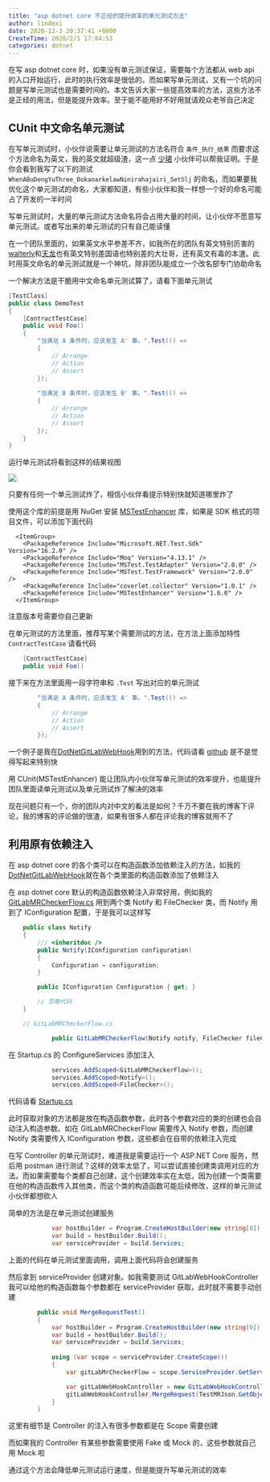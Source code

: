 ```yaml
---
title: "asp dotnet core 不正经的提升效率的单元测试方法"
author: lindexi
date: 2020-12-3 20:37:41 +0800
CreateTime: 2020/2/1 17:04:53
categories: dotnet
---
```


在写 asp dotnet core 时，如果没有单元测试保证，需要每个方法都从 web api 的入口开始运行，此时的执行效率是很低的。而如果写单元测试，又有一个坑的问题是写单元测试也是需要时间的。本文告诉大家一些提高效率的方法，这些方法不是正经的用法，但是能提升效率。至于能不能用好不好用就请观众老爷自己决定

<!--more-->


<!-- CreateTime:2020/2/1 17:04:53 -->


## CUnit 中文命名单元测试

在写单元测试时，小伙伴说需要让单元测试的方法名符合 `条件_执行_结果` 而要求这个方法命名为英文，我的英文就超级渣，这一点 [少珺](https://blog.sdlsj.net/) 小伙伴可以帮我证明。于是你会看到我写了以下的测试 `WhenABuDengYuThree_DokanarkelawNinirahajairi_SetSlj` 的命名，而如果要我优化这个单元测试的命名，大家都知道，有些小伙伴和我一样想一个好的命名可能占了开发的一半时间

写单元测试时，大量的单元测试方法命名将会占用大量的时间，让小伙伴不愿意写单元测试。或者写出来的单元测试的只有自己能读懂

在一个团队里面的，如果英文水平参差不齐，如我所在的团队有英文特别厉害的[walterlv](https://blog.walterlv.com)和[天龙](https://getandplay.github.io/ )也有英文特别差国语也特别差的大壮哥，还有英文有毒的本渣。此时用英文命名的单元测试就是一个神坑，除非团队能成立一个改名部专门协助命名

一个解决方法是干脆用中文命名单元测试算了，请看下面单元测试

```csharp
[TestClass]
public class DemoTest
{
    [ContractTestCase]
    public void Foo()
    {
        "当满足 A 条件时，应该发生 A' 事。".Test(() =>
        {
            // Arrange
            // Action
            // Assert
        });
        
        "当满足 B 条件时，应该发生 B' 事。".Test(() =>
        {
            // Arrange
            // Action
            // Assert
        });
    }
}
```

运行单元测试将看到这样的结果视图

![](http://image.acmx.xyz/lindexi%2F20202111018744.jpg)

只要有任何一个单元测试炸了，相信小伙伴看提示特别快就知道哪里炸了

使用这个库的前提是用 NuGet 安装 [MSTestEnhancer](https://www.nuget.org/packages/MSTestEnhancer) 库，如果是 SDK 格式的项目文件，可以添加下面代码

```
  <ItemGroup>
    <PackageReference Include="Microsoft.NET.Test.Sdk" Version="16.2.0" />
    <PackageReference Include="Moq" Version="4.13.1" />
    <PackageReference Include="MSTest.TestAdapter" Version="2.0.0" />
    <PackageReference Include="MSTest.TestFramework" Version="2.0.0" />
    <PackageReference Include="coverlet.collector" Version="1.0.1" />
    <PackageReference Include="MSTestEnhancer" Version="1.6.0" />
  </ItemGroup>
```

注意版本号需要你自己更新

在单元测试的方法里面，推荐写某个需要测试的方法，在方法上面添加特性 `ContractTestCase` 请看代码

```csharp
    [ContractTestCase]
    public void Foo()
```

接下来在方法里面用一段字符串和 `.Test` 写出对应的单元测试

```csharp
        "当满足 A 条件时，应该发生 A' 事。".Test(() =>
        {
            // Arrange
            // Action
            // Assert
        });
```

一个例子是我在[DotNetGitLabWebHook](https://github.com/dotnet-campus/DotNetGitLabWebHook )用到的方法，代码请看 [github](https://github.com/dotnet-campus/DotNetGitLabWebHook/blob/da88f6b108b10f87fdc78231628da603363db205/DotNetGitLabWebHookToMatterMost.Tests/Business/Check/RepoManagerTests.cs) 是不是觉得写起来特别快

用 CUnit(MSTestEnhancer) 能让团队内小伙伴写单元测试的效率提升，也能提升团队里面读单元测试以及单元测试炸了解决的效率

现在问题只有一个，你的团队内对中文的看法是如何？千万不要在我的博客下评论，我的博客的评论做的很渣，如果有很多人都在评论我的博客就用不了

## 利用原有依赖注入

在 asp dotnet core 的各个类可以在构造函数添加依赖注入的方法，如我的[DotNetGitLabWebHook](https://github.com/dotnet-campus/DotNetGitLabWebHook )就在各个类里面的构造函数添加了依赖注入

在 asp dotnet core 默认的构造函数依赖注入非常好用，例如我的 [GitLabMRCheckerFlow.cs](https://github.com/dotnet-campus/DotNetGitLabWebHook/blob/da88f6b108b10f87fdc78231628da603363db205/DotNetGitLabWebHook/Business/GitLabMRCheckerFlow.cs ) 用到两个类 Notify 和 FileChecker 类，而 Notify 用到了 IConfiguration 配置，于是我可以这样写

```csharp
    public class Notify
    {
        /// <inheritdoc />
        public Notify(IConfiguration configuration)
        {
            Configuration = configuration;
        }

        public IConfiguration Configuration { get; }

        // 忽略代码
    }

    // GitLabMRCheckerFlow.cs

            public GitLabMRCheckerFlow(Notify notify, FileChecker fileChecker)
```

在 Startup.cs 的 ConfigureServices 添加注入

```csharp
            services.AddScoped<GitLabMRCheckerFlow>();
            services.AddScoped<Notify>();
            services.AddScoped<FileChecker>();
```

代码请看 [Startup.cs](https://github.com/dotnet-campus/DotNetGitLabWebHook/blob/da88f6b108b10f87fdc78231628da603363db205/DotNetGitLabWebHook/Startup.cs )

此时获取对象的方法都是放在构造函数参数，此时各个参数对应的类的创建也会自动注入构造参数。如在 GitLabMRCheckerFlow 需要传入 Notify 参数，而创建 Notify 类需要传入 IConfiguration 参数，这些都会在自带的依赖注入完成

在写 Controller 的单元测试时，难道我是需要运行一个 ASP.NET Core 服务，然后用 postman 进行测试？这样的效率太低了，可以尝试直接创建类调用对应的方法。而如果需要每个类都自己创建，这个创建效率实在太低，因为创建一个类需要在他的构造函数传入其他类，而这个类的构造函数可能后续修改，这样的单元测试小伙伴都想砍人

简单的方法是在单元测试创建服务

```csharp
            var hostBuilder = Program.CreateHostBuilder(new string[0]);
            var build = hostBuilder.Build();
            var serviceProvider = build.Services;
```

上面的代码在单元测试里面调用，调用上面代码将会创建服务

然后拿到 serviceProvider 创建对象。如我需要测试 GitLabWebHookController 我可以给他的构造函数每个参数都在 serviceProvider 获取，此时就不需要手动创建

```csharp
        public void MergeRequestTest()
        {
            var hostBuilder = Program.CreateHostBuilder(new string[0]);
            var build = hostBuilder.Build();
            var serviceProvider = build.Services;
            
            using (var scope = serviceProvider.CreateScope())
            {
                var gitLabMrCheckerFlow = scope.ServiceProvider.GetService<GitLabMRCheckerFlow>();

                var gitLabWebHookController = new GitLabWebHookController(gitLabMrCheckerFlow);
                gitLabWebHookController.MergeRequest(TestMRJson.GetObject());
            }
        }
```

这里有细节是 Controller 的注入有很多参数都是在 Scope 需要创建

而如果我的 Controller 有某些参数需要使用 Fake 或 Mock 的，这些参数就自己用 Mock 啦

通过这个方法会降低单元测试运行速度，但是能提升写单元测试的效率

